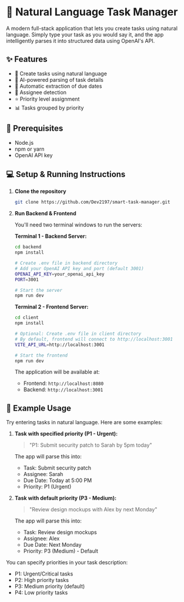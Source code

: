 # 🧠 Natural Language Task Manager

A modern full-stack application that lets you create tasks using natural language. Simply type your task as you would say it, and the app intelligently parses it into structured data using OpenAI's API.

## ✨ Features

- 📝 Create tasks using natural language
- 🤖 AI-powered parsing of task details
- 📅 Automatic extraction of due dates
- 👥 Assignee detection
- ⭐ Priority level assignment
- 📊 Tasks grouped by priority

## 🚀 Prerequisites

- Node.js
- npm or yarn
- OpenAI API key

## 💻 Setup & Running Instructions

1. **Clone the repository**

   ```bash
   git clone https://github.com/Dev2197/smart-task-manager.git
   ```

2. **Run Backend & Frontend**

   You'll need two terminal windows to run the servers:

   **Terminal 1 - Backend Server:**

   ```bash
   cd backend
   npm install

   # Create .env file in backend directory
   # Add your OpenAI API key and port (default 3001)
   OPENAI_API_KEY=your_openai_api_key
   PORT=3001

   # Start the server
   npm run dev
   ```

   **Terminal 2 - Frontend Server:**

   ```bash
   cd client
   npm install

   # Optional: Create .env file in client directory
   # By default, frontend will connect to http://localhost:3001
   VITE_API_URL=http://localhost:3001

   # Start the frontend
   npm run dev
   ```

   The application will be available at:

   - Frontend: `http://localhost:8080`
   - Backend: `http://localhost:3001`

## 📝 Example Usage

Try entering tasks in natural language. Here are some examples:

1. **Task with specified priority (P1 - Urgent):**

   > "P1: Submit security patch to Sarah by 5pm today"

   The app will parse this into:

   - Task: Submit security patch
   - Assignee: Sarah
   - Due Date: Today at 5:00 PM
   - Priority: P1 (Urgent)

2. **Task with default priority (P3 - Medium):**

   > "Review design mockups with Alex by next Monday"

   The app will parse this into:

   - Task: Review design mockups
   - Assignee: Alex
   - Due Date: Next Monday
   - Priority: P3 (Medium) - Default

You can specify priorities in your task description:

- P1: Urgent/Critical tasks
- P2: High priority tasks
- P3: Medium priority (default)
- P4: Low priority tasks
